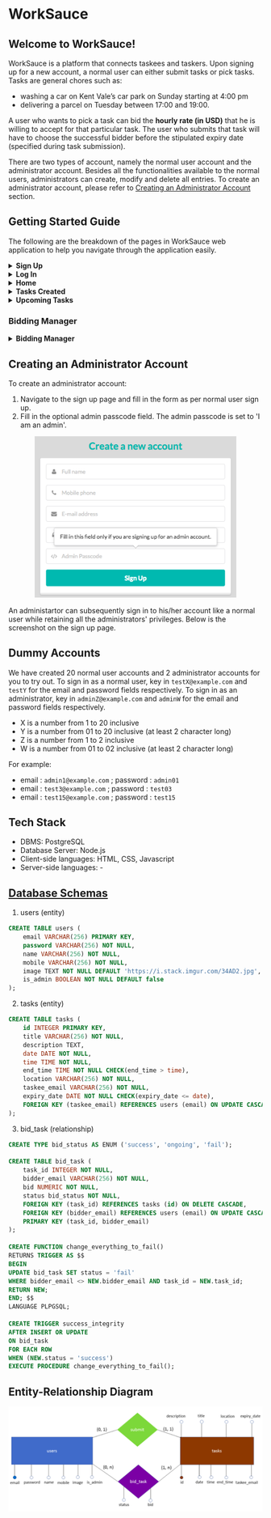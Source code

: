 # WorkSauce

## Welcome to WorkSauce!

WorkSauce is a platform that connects taskees and taskers. Upon signing up for a new account, 
a normal user can either submit tasks or pick tasks. Tasks are general chores such as:
* washing a car on Kent Vale’s car park on Sunday starting at 4:00 pm
* delivering a parcel on Tuesday between 17:00 and 19:00. 

A user who wants to pick a task can bid the **hourly rate (in USD)** that he is willing to 
accept for that particular task. The user who submits that task will have to choose the 
successful bidder before the stipulated expiry date (specified during task submission).

There are two types of account, namely the normal user account and the administrator account. 
Besides all the functionalities available to the normal users, administrators can create, 
modify and delete all entries. To create an administrator account, please refer to 
[Creating an Administrator Account](#Creating-an-Administrator-Account) section.

## Getting Started Guide

The following are the breakdown of the pages in WorkSauce web application to help you navigate
through the application easily.

<details>
<summary><b>Sign Up</b></summary>
<br>
<p align="center">
  <img width="400" src="https://github.com/CS2102-Group29/WorkSauce/blob/master/screenshots/Sign_Up.png">
</p>
To sign up, simply fill in all the details required (shown in the figure above). The admin
passcode field can be left blank. It should only be filled in when creating an administrator 
accoun. There will be an alert message if you are trying to sign up using an already existing 
email address.
<br>
</details>

<details>
<summary><b>Log In</b></summary>
<br>
<p align="center">
  <img width="400" src="https://github.com/CS2102-Group29/WorkSauce/blob/master/screenshots/Log_in.png">
</p>
To log in, fill in the email and password field shown above.
<br>
</details>

<details>
<summary><b>Home</b></summary>
<br>
<p align="center">
  <img width="400" src="https://github.com/CS2102-Group29/WorkSauce/blob/master/screenshots/Home.png">
</p>
The home page shows all the tasks submitted by all the users. You can filter the tasks by using
the search bar on the top left hand corner of the screen.

Click on the name of the taskee to see his/her profile.

Click on the task title (the one following `Need help with`) to see the task details and bid
for the task.

Note that you will be able to see all the tasks you have submitted, but you will not be able 
to bid for those tasks.
<br>
</details>

<details>
<summary><b>Tasks Created</b></summary>
<br>
<p align="center">
  <img width="400" src="https://github.com/CS2102-Group29/WorkSauce/blob/master/screenshots/Tasks_Created.png">
</p>

You will be able to see all the tasks you have submitted here. You can click on the `Edit` and 
`Delete` buttons to edit and delete the task respectively. Note that you will not be able to
edit or delete tasks that have passed.

You will also be able to see all the bidders who are interested in the tasks. You can choose a
successful bidder by using the toggle button beside the name of the bidder, and click accept.
<br>
</details>

<details>
<summary><b>Upcoming Tasks</b></summary>
<br>
<p align="center">
  <img width="400" src="https://github.com/CS2102-Group29/WorkSauce/blob/master/screenshots/Upcoming_Tasks.png">
</p>

This is where you can see all the tasks you have successfully bidded and have yet to complete.
<br>
</details>

### Bidding Manager
<details>
<summary><b>Bidding Manager</b></summary>
<br>
<p align="center">
  <img width="400" src="https://github.com/CS2102-Group29/WorkSauce/blob/master/screenshots/Bidding_Manager.png">
</p>

Bidding Manager collates all your bids in one place, whether they are successful, unsuccessful,
or still ongoing. 

For the ongoing bids, you can easily modify your bids from this page. You can
also see the lowest bid for the task so far. Note that the tasker is one who eventually
decides the successful bidder (which may or may not be based on the bids placed).

You can click on the task title or taskee name to see their details.
</details>
 
## Creating an Administrator Account

To create an administrator account:
1. Navigate to the sign up page and fill in the form as per normal user sign up. 
2. Fill in the optional admin passcode field. The admin passcode is set to 'I am an admin'. 

<p align="center">
  <img width="400" src="https://github.com/CS2102-Group29/WorkSauce/blob/master/screenshots/Admin_Passcode.png">
</p>

An administartor can subsequently sign in to his/her account like a normal user while 
retaining all the administrators' privileges. Below is the screenshot on the sign up page.

## Dummy Accounts

We have created 20 normal user accounts and 2 administrator accounts for you to try out.
To sign in as a normal user, key in `testX@example.com` and `testY` for the email and
password fields respectively.  To sign in as an administrator, key in `adminZ@example.com` and
`adminW` for the email and password fields respectively.

* X is a number from 1 to 20 inclusive
* Y is a number from 01 to 20 inclusive (at least 2 character long)
* Z is a number from 1 to 2 inclusive
* W is a number from 01 to 02 inclusive (at least 2 character long)

For example:

* email : `admin1@example.com` ; password : `admin01`
* email : `test3@example.com` ; password : `test03`
* email : `test15@example.com` ; password : `test15`

## Tech Stack

* DBMS: PostgreSQL
* Database Server: Node.js
* Client-side languages: HTML, CSS, Javascript
* Server-side languages: -

## [Database Schemas](data/schema.sql)

1. users (entity)
```sql
CREATE TABLE users (
    email VARCHAR(256) PRIMARY KEY,
    password VARCHAR(256) NOT NULL,
    name VARCHAR(256) NOT NULL,
    mobile VARCHAR(256) NOT NULL,
    image TEXT NOT NULL DEFAULT 'https://i.stack.imgur.com/34AD2.jpg',
    is_admin BOOLEAN NOT NULL DEFAULT false
);
```

2. tasks (entity)
```sql
CREATE TABLE tasks (
    id INTEGER PRIMARY KEY,
    title VARCHAR(256) NOT NULL,
    description TEXT,
    date DATE NOT NULL,
    time TIME NOT NULL,
    end_time TIME NOT NULL CHECK(end_time > time),
    location VARCHAR(256) NOT NULL,
    taskee_email VARCHAR(256) NOT NULL,
    expiry_date DATE NOT NULL CHECK(expiry_date <= date),
    FOREIGN KEY (taskee_email) REFERENCES users (email) ON UPDATE CASCADE
);
```

3. bid_task (relationship)
```sql
CREATE TYPE bid_status AS ENUM ('success', 'ongoing', 'fail');

CREATE TABLE bid_task (
    task_id INTEGER NOT NULL,
    bidder_email VARCHAR(256) NOT NULL,
    bid NUMERIC NOT NULL,
    status bid_status NOT NULL,
    FOREIGN KEY (task_id) REFERENCES tasks (id) ON DELETE CASCADE,
    FOREIGN KEY (bidder_email) REFERENCES users (email) ON UPDATE CASCADE,
    PRIMARY KEY (task_id, bidder_email)
);

CREATE FUNCTION change_everything_to_fail()
RETURNS TRIGGER AS $$
BEGIN
UPDATE bid_task SET status = 'fail'
WHERE bidder_email <> NEW.bidder_email AND task_id = NEW.task_id;
RETURN NEW;
END; $$
LANGUAGE PLPGSQL;

CREATE TRIGGER success_integrity
AFTER INSERT OR UPDATE
ON bid_task
FOR EACH ROW
WHEN (NEW.status = 'success')
EXECUTE PROCEDURE change_everything_to_fail();
```

## Entity-Relationship Diagram

<p align="center">
  <img width="800" src="https://github.com/CS2102-Group29/WorkSauce/blob/master/screenshots/ER_Diagram.png">
</p>
